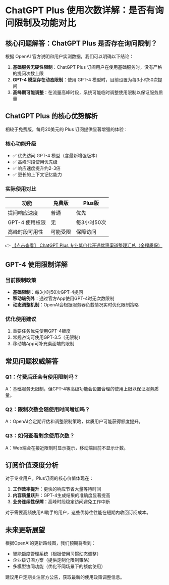 # ChatGPT Plus 使用次数详解：是否有询问限制及功能对比

## 核心问题解答：ChatGPT Plus 是否存在询问限制？

根据 OpenAI 官方说明和用户实测数据，我们可以明确以下结论：

1. **基础服务无硬性限制**：ChatGPT Plus 订阅用户在使用基础服务时，没有严格的提问次数上限
2. **GPT-4 模型存在动态限制**：使用 GPT-4 模型时，目前设置为每3小时50次提问
3. **高峰期可能调整**：在流量高峰时段，系统可能临时调整使用限制以保证服务质量

## ChatGPT Plus 的核心优势解析

相较于免费版，每月20美元的 Plus 订阅提供显著增强的体验：

### 核心功能升级
- ✅ 优先访问 GPT-4 模型（含最新增强版本）
- ✅ 高峰时段使用优先级
- ✅ 响应速度提升约2-3倍
- ✅ 更长的上下文记忆能力

### 实际使用对比
| 功能 | 免费版 | Plus版 |
|------|--------|--------|
| 提问响应速度 | 普通 | 优先 |
| GPT-4 使用权限 | 无 | 每3小时50次 |
| 高峰时段可用性 | 可能受限 | 保障访问 |

👉 [【点击查看】 ChatGPT Plus 专业低价代开通优惠渠道整理汇总（全程质保）](https://bit.ly/DaiKai)

## GPT-4 使用限制详解

### 当前限制政策
- **基础限制**：每3小时50次GPT-4提问
- **移动端例外**：通过官方App使用GPT-4时无次数限制
- **动态调整机制**：OpenAI会根据服务器负载情况实时优化限制策略

### 优化使用建议
1. 重要任务优先使用GPT-4额度
2. 常规咨询可使用GPT-3.5（无限制）
3. 移动端App可补充桌面端的限制

## 常见问题权威解答

### Q1：付费后还会有使用限制吗？
A：基础服务无限制，但GPT-4等高级功能会设置合理的使用上限以保证服务质量。

### Q2：限制次数会随使用时间增加吗？
A：OpenAI会定期评估和调整限制策略，优质用户可能获得额度提升。

### Q3：如何查看剩余使用次数？
A：Web端会在接近限制时显示提示，移动端目前不显示计数。

## 订阅价值深度分析

对于专业用户，Plus订阅的核心价值体现在：
1. **工作效率提升**：更快的响应节省大量等待时间
2. **内容质量跃升**：GPT-4生成结果的准确度显著提高
3. **业务连续性保障**：高峰时段稳定访问避免工作中断

对于需要高频使用AI助手的用户，这些优势往往能在短期内收回订阅成本。

## 未来更新展望

根据OpenAI的更新路线图，我们预期将看到：
- 智能额度管理系统（根据使用习惯动态调整）
- 企业级订阅方案（提供定制化限制策略）
- 多模型协同功能（优化不同场景下的额度使用）

建议用户定期关注官方公告，获取最新的使用政策调整信息。